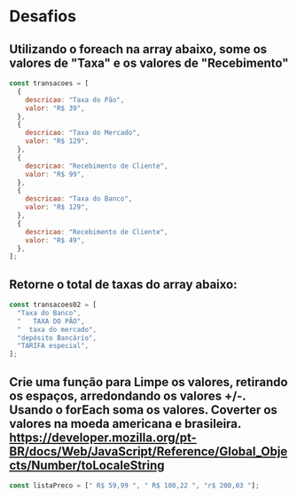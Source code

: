 # Desafios

## Utilizando o foreach na array abaixo, some os valores de "Taxa" e os valores de "Recebimento"

```js
const transacoes = [
  {
    descricao: "Taxa do Pão",
    valor: "R$ 39",
  },
  {
    descricao: "Taxa do Mercado",
    valor: "R$ 129",
  },
  {
    descricao: "Recebimento de Cliente",
    valor: "R$ 99",
  },
  {
    descricao: "Taxa do Banco",
    valor: "R$ 129",
  },
  {
    descricao: "Recebimento de Cliente",
    valor: "R$ 49",
  },
];
```

## Retorne o total de taxas do array abaixo:

```js
const transacoes02 = [
  "Taxa do Banco",
  "   TAXA DO PÃO",
  "  taxa do mercado",
  "depósito Bancário",
  "TARIFA especial",
];
```

## Crie uma função para Limpe os valores, retirando os espaços, arredondando os valores +/-. Usando o forEach soma os valores. Coverter os valores na moeda americana e brasileira. https://developer.mozilla.org/pt-BR/docs/Web/JavaScript/Reference/Global_Objects/Number/toLocaleString

```js
const listaPreco = [" R$ 59,99 ", " R$ 100,22 ", "r$ 200,03 "];
```
